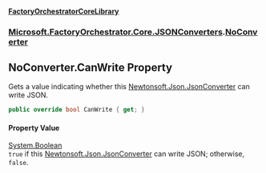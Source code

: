 #### [FactoryOrchestratorCoreLibrary](./FactoryOrchestratorCoreLibrary.md 'FactoryOrchestratorCoreLibrary')
### [Microsoft.FactoryOrchestrator.Core.JSONConverters](./Microsoft-FactoryOrchestrator-Core-JSONConverters.md 'Microsoft.FactoryOrchestrator.Core.JSONConverters').[NoConverter](./Microsoft-FactoryOrchestrator-Core-JSONConverters-NoConverter.md 'Microsoft.FactoryOrchestrator.Core.JSONConverters.NoConverter')
## NoConverter.CanWrite Property
Gets a value indicating whether this [Newtonsoft.Json.JsonConverter](https://docs.microsoft.com/en-us/dotnet/api/Newtonsoft.Json.JsonConverter 'Newtonsoft.Json.JsonConverter') can write JSON.  
```csharp
public override bool CanWrite { get; }
```
#### Property Value
[System.Boolean](https://docs.microsoft.com/en-us/dotnet/api/System.Boolean 'System.Boolean')  
`true` if this [Newtonsoft.Json.JsonConverter](https://docs.microsoft.com/en-us/dotnet/api/Newtonsoft.Json.JsonConverter 'Newtonsoft.Json.JsonConverter') can write JSON; otherwise, `false`.  
